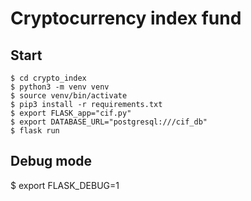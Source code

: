 # Cryptocurrency index fund

## Start

    $ cd crypto_index
    $ python3 -m venv venv
    $ source venv/bin/activate
    $ pip3 install -r requirements.txt
    $ export FLASK_app="cif.py"
    $ export DATABASE_URL="postgresql:///cif_db"
    $ flask run


## Debug mode

$ export FLASK_DEBUG=1
